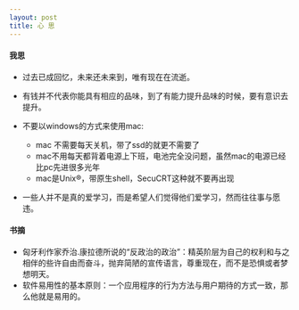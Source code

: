 ```yaml
---
layout: post
title: 心 思
---
```



#### 我思

- 过去已成回忆，未来还未来到，唯有现在在流逝。

- 有钱并不代表你能具有相应的品味，到了有能力提升品味的时候，要有意识去提升。

- 不要以windows的方式来使用mac:
    - mac 不需要每天关机，带了ssd的就更不需要了
    - mac不用每天都背着电源上下班，电池完全没问题，虽然mac的电源已经比pc先进很多光年
    - mac是Unix®，带原生shell，SecuCRT这种就不要再出现

- 一些人并不是真的爱学习，而是希望人们觉得他们爱学习，然而往往事与愿违。


#### 书摘

- 匈牙利作家乔治.康拉德所说的“反政治的政治”：精英阶层为自己的权利和与之相伴的些许自由而奋斗，抛弃简陋的宣传语言，尊重现在，而不是恐惧或者梦想明天。
- 软件易用性的基本原则：一个应用程序的行为方法与用户期待的方式一致，那么他就是易用的。
